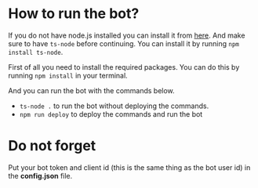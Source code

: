 # How to run the bot?

If you do not have node.js installed you can install it from [here](https://nodejs.org).
And make sure to have `ts-node` before continuing. You can install it by running `npm install ts-node`.

First of all you need to install the required packages.
You can do this by running `npm install` in your terminal.

And you can run the bot with the commands below.
- `ts-node .` to run the bot without deploying the commands.
- `npm run deploy` to deploy the commands and run the bot

# Do not forget
Put your bot token and client id (this is the same thing as the bot user id) in the **config.json** file.
